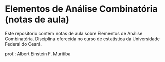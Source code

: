 # Elementos de Análise Combinatória (notas de aula)

Este repositorio contém notas de aula sobre Elementos de Análise Combinatória. Disciplina oferecida no curso de estatística da Universidade Federal do Ceará.

prof.: Albert Einstein F. Muritiba
